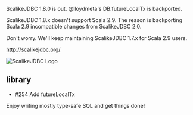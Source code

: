 ScalikeJDBC 1.8.0 is out. @lloydmeta's DB.futureLocalTx is backported.

ScalikeJDBC 1.8.x doesn't support Scala 2.9. The reason is backporting Scala 2.9 incompatible changes from ScalikeJDBC 2.0.

Don't worry. We'll keep maintaining ScalikeJDBC 1.7.x for Scala 2.9 users.

http://scalikejdbc.org/

![ScalikeJDBC Logo](http://scalikejdbc.org/images/logo.png)

## library

- #254 Add futureLocalTx 

Enjoy writing mostly type-safe SQL and get things done!


